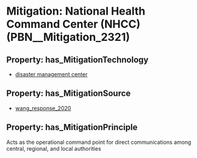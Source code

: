 # Mitigation: __National Health Command Center (NHCC)__ (PBN__Mitigation_2321)

## Property: has_MitigationTechnology

* [disaster management center](../Technology/PBN__Technology_4410)

## Property: has_MitigationSource

* [wang_response_2020](../Article/PBN__Article_24)

## Property: has_MitigationPrinciple

Acts as the operational command point for direct communications among central, regional, and local authorities

